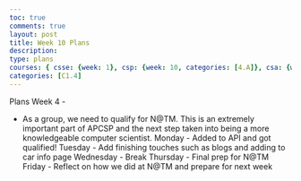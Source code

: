 ```yaml
---
toc: true
comments: true
layout: post
title: Week 10 Plans
description:
type: plans
courses: { csse: {week: 1}, csp: {week: 10, categories: [4.A]}, csa: {week: 0} }
categories: [C1.4]
---
```


Plans Week 4 -
- As a group, we need to qualify for N@TM. This is an extremely important
part of APCSP and the next step taken into being a more knowledgeable
computer scientist.
Monday - Added to API and got qualified!
Tuesday - Add finishing touches such as blogs and adding to car info page
Wednesday - Break
Thursday - Final prep for N@TM
Friday - Reflect on how we did at N@TM and prepare for next week